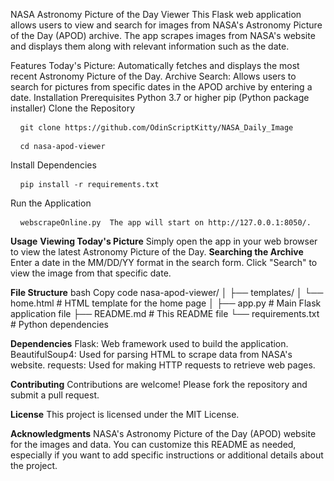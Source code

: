 NASA Astronomy Picture of the Day Viewer
This Flask web application allows users to view and search for images from NASA's Astronomy Picture of the Day (APOD) archive. The app scrapes images from NASA's website and displays them along with relevant information such as the date.

Features
Today's Picture: Automatically fetches and displays the most recent Astronomy Picture of the Day.
Archive Search: Allows users to search for pictures from specific dates in the APOD archive by entering a date.
Installation
Prerequisites
Python 3.7 or higher
pip (Python package installer)
Clone the Repository
<pre> <code> git clone https://github.com/OdinScriptKitty/NASA_Daily_Image </code> </pre>



<pre> <code> cd nasa-apod-viewer </code> </pre>
Install Dependencies

<pre> <code> pip install -r requirements.txt </code> </pre>




Run the Application
<pre> <code> webscrapeOnline.py  The app will start on http://127.0.0.1:8050/. </code> </pre>


**Usage**
**Viewing Today's Picture**
	Simply open the app in your web browser to view the latest Astronomy Picture of the Day.
**Searching the Archive**
	Enter a date in the MM/DD/YY format in the search form.
	Click "Search" to view the image from that specific date.

 
**File Structure**
	bash
	Copy code
	nasa-apod-viewer/
	│
	├── templates/
	│   └── home.html          # HTML template for the home page
	│
	├── app.py                 # Main Flask application file
	├── README.md              # This README file
	└── requirements.txt       # Python dependencies

 
**Dependencies**
Flask: Web framework used to build the application.
	BeautifulSoup4: Used for parsing HTML to scrape data from NASA's website.
	requests: Used for making HTTP requests to retrieve web pages.
 
**Contributing**
	Contributions are welcome! Please fork the repository and submit a pull request.

**License**
	This project is licensed under the MIT License.

**Acknowledgments**
	NASA's Astronomy Picture of the Day (APOD) website for the images and data.
	You can customize this README as needed, especially if you want to add specific instructions or 
	additional details about the project.
